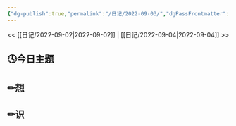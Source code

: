 ```yaml
---
{"dg-publish":true,"permalink":"/日记/2022-09-03/","dgPassFrontmatter":true}
---
```


<< [[日记/2022-09-02\|2022-09-02]] | [[日记/2022-09-04\|2022-09-04]] >>
## 🕓今日主题


## ✏想

## ✏识